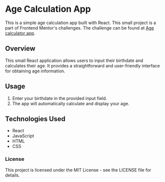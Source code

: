 # Age Calculation App

This is a simple age calculation app built with React. This small project is a part of Frontend Mentor's challenges.
The challenge can be found at [Age calculator app](https://www.frontendmentor.io/challenges/age-calculator-app-dF9DFFpj-Q).

## Overview
This small React application allows users to input their birthdate and calculates their age. It provides a straightforward and user-friendly interface for obtaining age information.

## Usage
1. Enter your birthdate in the provided input field.
2. The app will automatically calculate and display your age.

## Technologies Used
- React
- JavaScript
- HTML
- CSS

### License
This project is licensed under the MIT License - see the LICENSE file for details.
